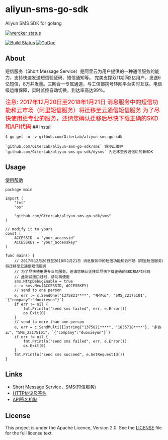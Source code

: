 # aliyun-sms-go-sdk
Aliyun SMS SDK for golang

[![wercker status](https://app.wercker.com/status/5ef19ea6b2a854db200521592d0d7b2e/m/master "wercker status")](https://app.wercker.com/project/byKey/5ef19ea6b2a854db200521592d0d7b2e)

[![Build Status](https://travis-ci.org/GiterLab/aliyun-sms-go-sdk.svg?branch=master)](https://travis-ci.org/GiterLab/aliyun-sms-go-sdk)
[![GoDoc](https://godoc.org/github.com/GiterLab/aliyun-sms-go-sdk/sms?status.svg)](https://godoc.org/github.com/GiterLab/aliyun-sms-go-sdk/sms)

## About
短信服务（Short Message Service）是阿里云为用户提供的一种通信服务的能力，支持快速发送短信验证码、短信通知等。 完美支撑双11期间2亿用户，发送6亿短信，8万并发量。三网合一专属通道，与工信部携号转网平台实时互联。电信级运维保障，实时监控自动切换，到达率高达99%。

<font color=#FF0000 size=4>
注意: 
2017年12月20日至2018年1月21日 消息服务中的短信功能和云市场（阿里短信服务）将迁移至云通信短信服务
为了尽快使用更专业的服务，还请您确认迁移后尽快下载正确的SKD和API代码</font>
## Install

	$ go get -u -v github.com/GiterLab/aliyun-sms-go-sdk

	`github.com/GiterLab/aliyun-sms-go-sdk/sms` 将停止维护
	`github.com/GiterLab/aliyun-sms-go-sdk/dysms` 为迁移至云通信后的新SDK

## Usage

[使用帮助](https://github.com/GiterLab/aliyun-sms-go-sdk/blob/master/doc/tips.md)

	package main
	
	import (
		"fmt"
		"os"
	
		"github.com/GiterLab/aliyun-sms-go-sdk/sms"
	)
	
	// modify it to yours
	const (
		ACCESSID  = "your_accessid"
		ACCESSKEY = "your_accesskey"
	)
	
	func main() {
		// 2017年12月20日至2018年1月21日 消息服务中的短信功能和云市场（阿里短信服务）将迁移至云通信短信服务
		// 为了尽快使用更专业的服务，还请您确认迁移后尽快下载正确的SKD和API代码
		// 此测试接口过时，请勿再使用
		sms.HttpDebugEnable = true
		c := sms.New(ACCESSID, ACCESSKEY)
		// send to one person
		e, err := c.SendOne("1375821****", "多协云", "SMS_22175101", `{"company":"duoxieyun"}`)
		if err != nil {
			fmt.Println("send sms failed", err, e.Error())
			os.Exit(0)
		}
		// send to more than one person
		e, err = c.SendMulti([]string{"1375821****", "1835718****"}, "多协云", "SMS_22175101", `{"company":"duoxieyun"}`)
		if err != nil {
			fmt.Println("send sms failed", err, e.Error())
			os.Exit(0)
		}
		fmt.Println("send sms succeed", e.GetRequestId())
	}



## Links 
- [Short Message Service，SMS(短信服务)](https://www.aliyun.com/product/sms)
- [HTTP协议及签名](https://help.aliyun.com/document_detail/56189.html?spm=5176.doc56189.6.576.JIUq2i)
- [API签名机制](https://help.aliyun.com/document_detail/56189.html?spm=5176.product44282.6.576.VQczaW)

## License

This project is under the Apache Licence, Version 2.0. See the [LICENSE](https://github.com/GiterLab/aliyun-sms-go-sdk/blob/master/LICENSE) file for the full license text.